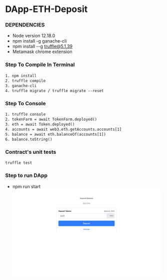 # DApp-ETH-Deposit

### DEPENDENCIES

* Node version 12.18.0
* npm install -g ganache-cli
* npm install --g truffle@5.1.39
* Metamask chrome extension

### Step To Compile In Terminal

```
1. npm install
2. truffle compile
3. ganache-cli
4. truffle migrate / truffle migrate --reset
```

### Step To Console

```
1. truffle console
2. tokenFarm = await TokenFarm.deployed()
3. eth = await Token.deployed()
4. accounts = await web3.eth.getAccounts.accounts[1]
5. balance = await eth.balanceOf(accounts[1])
6. balance.toString()
```

### Contract's unit tests

```
truffle test 
```

### Step to run DApp

* npm run start
![Dapp](https://github.com/andresudi/DApp-ETH-Deposit/blob/master/Dapp.png)
